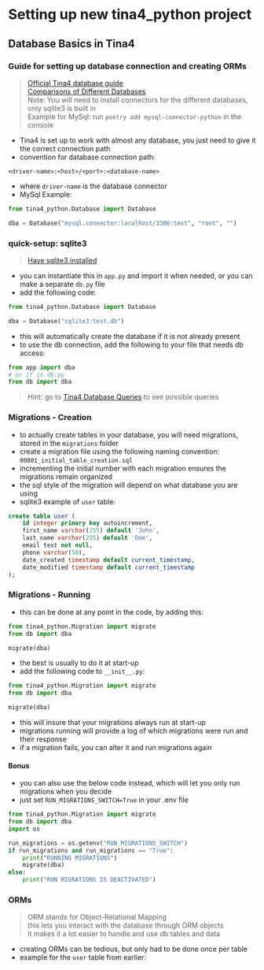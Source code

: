 # Setting up new tina4_python project

## Database Basics in Tina4

### Guide for setting up database connection and creating ORMs

> [Official Tina4 database guide](https://www.tina4.com/getting-started/python/-Basics/d-database-connections.html)   
> [Comparisons of Different Databases](05.1_database_comparisons.md)   
> Note: You will need to install connectors for the different databases, only sqlite3 is built in   
> Example for MySql: run `poetry add mysql-connector-python` in the console

- Tina4 is set up to work with almost any database, you just need to give it the correct connection path
- convention for database connection path:

```text
<driver-name>:<host>/<port>:<database-name>
```

- where `driver-name` is the database connector
- MySql Example:

```python
from tina4_python.Database import Database

dba = Database("mysql.connector:localhost/3306:test", "root", "")
```

### quick-setup: sqlite3

> [Have sqlite3 installed](https://www.sqlite.org/download.html)   

- you can instantiate this in `app.py` and import it when needed, or you can make a separate `db.py` file
- add the following code:

```python
from tina4_python.Database import Database

dba = Database("sqlite3:test.db")
```

- this will automatically create the database if it is not already present
- to use the db connection, add the following to your file that needs db access:

```python
from app import dba
# or if in db.py
from db import dba
```

> Hint: go to [Tina4 Database Queries](https://www.tina4.com/getting-started/python/-Basics/f-database-communication.html)
> to see possible queries

### Migrations - Creation

- to actually create tables in your database, you will need migrations, stored in the `migrations` folder
- create a migration file using the following naming convention: `00001_initial_table_creation.sql`
- incrementing the initial number with each migration ensures the migrations remain organized
- the sql style of the migration will depend on what database you are using
- sqlite3 example of `user` table:

```sql
create table user (
    id integer primary key autoincrement,
    first_name varchar(255) default 'John',
    last_name varchar(255) default 'Doe',
    email text not null,
    phone varchar(50),
    date_created timestamp default current_timestamp,
    date_modified timestamp default current_timestamp
);
```

### Migrations - Running

- this can be done at any point in the code, by adding this:

```python
from tina4_python.Migration import migrate
from db import dba

migrate(dba)
```

- the best is usually to do it at start-up
- add the following code to `__init__.py`:

```python
from tina4_python.Migration import migrate
from db import dba

migrate(dba)
```

- this will insure that your migrations always run at start-up
- migrations running will provide a log of which migrations were run and their response
- if a migration fails, you can alter it and run migrations again

#### Bonus

- you can also use the below code instead, which will let you only run migrations when you decide
- just set `RUN_MIGRATIONS_SWITCH=True` in your .env file

```python
from tina4_python.Migration import migrate
from db import dba
import os

run_migrations = os.getenv("RUN_MIGRATIONS_SWITCH")
if run_migrations and run_migrations == "True":
    print("RUNNING MIGRATIONS")
    migrate(dba)
else:
    print("RUN MIGRATIONS IS DEACTIVATED")
```

### ORMs

> ORM stands for Object-Relational Mapping   
> this lets you interact with the database through ORM objects  
> it makes it a lot easier to handle and use db tables and data

- creating ORMs can be tedious, but only had to be done once per table   
- example for the `user` table from earlier:

```python

```






